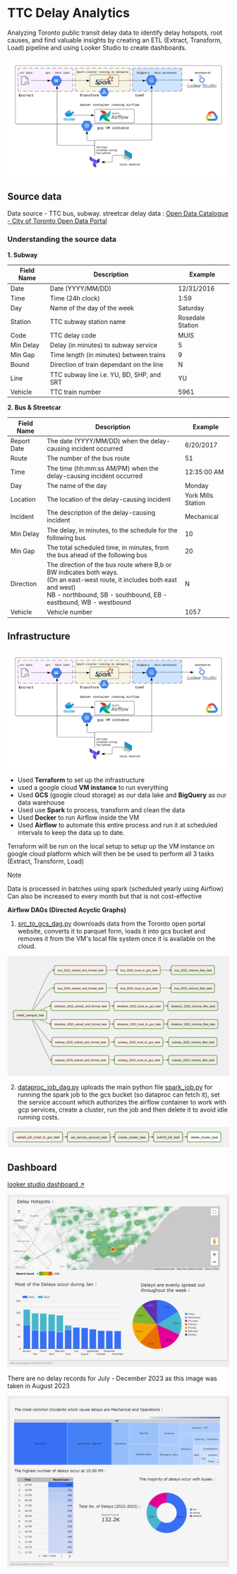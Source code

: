 # TTC Delay Analytics

Analyzing Toronto public transit delay data to identify delay hotspots, root causes, and find valuable insights by creating an ETL (Extract, Transform, Load) pipeline and using Looker Studio to create dashboards.

![diagram](images/image.png)

## Source data

Data source - TTC bus, subway. streetcar delay data : [Open Data Catalogue - City of Toronto Open Data Portal](https://open.toronto.ca/catalogue/?search=ttc%20delay%20data&sort=score%20desc)

### Understanding the source data

**1. Subway**

|Field Name|Description|Example|
|---|---|---|
|Date|Date (YYYY/MM/DD)|12/31/2016|
|Time|Time (24h clock)|1:59|
|Day|Name of the day of the week|Saturday|
|Station|TTC subway station name|Rosedale Station|
|Code|TTC delay code|MUIS|
|Min Delay|Delay (in minutes) to subway service|5|
|Min Gap|Time length (in minutes) between trains|9|
|Bound|Direction of train dependant on the line|N|
|Line|TTC subway line i.e. YU, BD, SHP, and SRT|YU|
|Vehicle|TTC train number|5961|

**2. Bus & Streetcar**

|Field Name|Description|Example|
|---|---|---|
|Report Date|The date (YYYY/MM/DD) when the delay-causing incident occurred|6/20/2017|
|Route|The number of the bus route|51|
|Time|The time (hh:mm:ss AM/PM) when the delay-causing incident occurred|12:35:00 AM|
|Day|The name of the day|Monday|
|Location|The location of the delay-causing incident|York Mills Station|
|Incident|The description of the delay-causing incident|Mechanical|
|Min Delay|The delay, in minutes, to the schedule for the following bus|10|
|Min Gap|The total scheduled time, in minutes, from the bus ahead of the following bus|20|
|Direction|The direction of the bus route where B,b or BW indicates both ways. <br>(On an east-west route, it includes both east and west)<br>NB - northbound, SB - southbound, EB - eastbound, WB - westbound|N||
|Vehicle|Vehicle number|1057|

## Infrastructure

![diagram](images/image.png)

- Used **Terraform** to set up the infrastructure 
- used a google cloud **VM instance** to run everything
- Used **GCS** (google cloud storage) as our data lake and **BigQuery** as our data warehouse
- Used use **Spark** to process, transform and clean the data
- Used **Docker** to run Airflow inside the VM
- Used **Airflow** to automate this entire process and run it at scheduled intervals to keep the data up to date.

Terraform will be run on the local setup to setup up the VM instance on google cloud platform which will then be be used to perform all 3 tasks (Extract, Transform, Load)

> [!NOTE]
> Data is processed in batches using spark (scheduled yearly using Airflow)  
> Can also be increased to every month but that is not cost-effective

**Airflow DAGs (Directed Acyclic Graphs)**

1. [src_to_gcs_dag.py](Airflow/dags/src_to_gcs_dag.py)
downloads data from the Toronto open portal website, converts it to parquet form, loads it into gcs bucket and removes it from the VM's local file system once it is available on the cloud.

![Alt text](images/image-5.png)

2. [dataproc_job_dag.py](Airflow/dags/dataproc_job_dag.py) uploads the main python file [spark_job.py](Airflow/dags/spark_job.py) for running the spark job to the gcs bucket (so dataproc can fetch it), set the service account which authorizes the airflow container to work with gcp services, create a cluster, run the job and then delete it to avoid idle running costs.

![Alt text](images/image-6.png)

## Dashboard

[looker studio dashboard ↗](https://lookerstudio.google.com/reporting/c2f8e496-b46b-4f07-8025-635abf038a21)

![Alt text](images/image-3.png)

There are no delay records for July - December 2023 as this image was taken in August 2023 

![Alt text](images/image-4.png)
